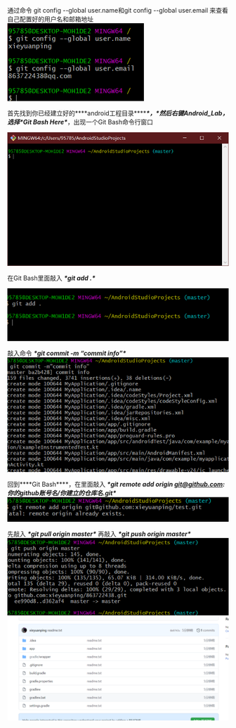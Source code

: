 通过命令 
git config --global user.name和git config --global user.email 
来查看自己配置好的用户名和邮箱地址<br>
![](https://github.com/xieyuanping/test1/blob/master/%E5%9B%BE%E7%89%87%E4%B8%80/%E5%9B%BE%E7%89%871.png)


首先找到你已经建立好的***\*android工程目录\*******\*，\****然后右键Android_Lab，选择***\*Git Bash Here\****，出现一个Git Bash命令行窗口 <br>

 ![](https://github.com/xieyuanping/test1/blob/master/%E5%9B%BE%E7%89%87%E4%B8%80/%E5%9B%BE%E7%89%872.png)

在Git Bash里面敲入 
***\*git add .\**** <br>

 ![](https://github.com/xieyuanping/test1/blob/master/%E5%9B%BE%E7%89%87%E4%B8%80/%E5%9B%BE%E7%89%873.png)

敲入命令 
***\*git commit -m “commit info”\**** <br>
![](https://github.com/xieyuanping/test1/blob/master/%E5%9B%BE%E7%89%87%E4%B8%80/%E5%9B%BE%E7%89%874.png)
 

回到***\*Git Bash\****，在里面敲入 
***\*git remote add origin git@github.com:你的github账号名/你建立的仓库名.git\**** <br>
![](https://github.com/xieyuanping/test1/blob/master/%E5%9B%BE%E7%89%87%E4%B8%80/%E5%9B%BE%E7%89%875.png)
 

先敲入 
***\*git pull origin master\**** 
再敲入 
***\*git push origin master\**** <br>
![](https://github.com/xieyuanping/test1/blob/master/%E5%9B%BE%E7%89%87%E4%B8%80/%E5%9B%BE%E7%89%876.png)
![](https://github.com/xieyuanping/test1/blob/master/%E5%9B%BE%E7%89%87%E4%B8%80/%E5%9B%BE%E7%89%877.png)
 

